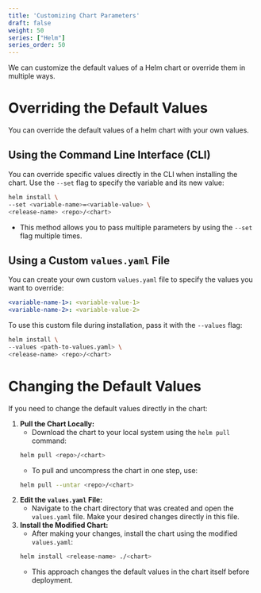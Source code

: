 ```yaml
---
title: 'Customizing Chart Parameters'
draft: false
weight: 50
series: ["Helm"]
series_order: 50
---
```

We can customize the default values of a Helm chart or override them in multiple ways.
# Overriding the Default Values
You can override the default values of a helm chart with your own values.
## Using the Command Line Interface (CLI)
You can override specific values directly in the CLI when installing the chart. Use the `--set` flag to specify the variable and its new value:
```sh
helm install \
--set <variable-name>=<variable-value> \
<release-name> <repo>/<chart>
```
- This method allows you to pass multiple parameters by using the `--set` flag multiple times.
## Using a Custom `values.yaml` File
You can create your own custom `values.yaml` file to specify the values you want to override:
```yaml
<variable-name-1>: <variable-value-1>
<variable-name-2>: <variable-value-2>
```

To use this custom file during installation, pass it with the `--values` flag:
```sh
helm install \
--values <path-to-values.yaml> \
<release-name> <repo>/<chart>
```
# Changing the Default Values
If you need to change the default values directly in the chart:
1. **Pull the Chart Locally:**
	- Download the chart to your local system using the `helm pull` command:
	```sh
	helm pull <repo>/<chart>
	```
	- To pull and uncompress the chart in one step, use:
	```sh
	helm pull --untar <repo>/<chart>
	```
2. **Edit the `values.yaml` File:**
	- Navigate to the chart directory that was created and open the `values.yaml` file. Make your desired changes directly in this file.
3. **Install the Modified Chart:**
	- After making your changes, install the chart using the modified `values.yaml`:
	```sh
	helm install <release-name> ./<chart>
	```
   - This approach changes the default values in the chart itself before deployment.